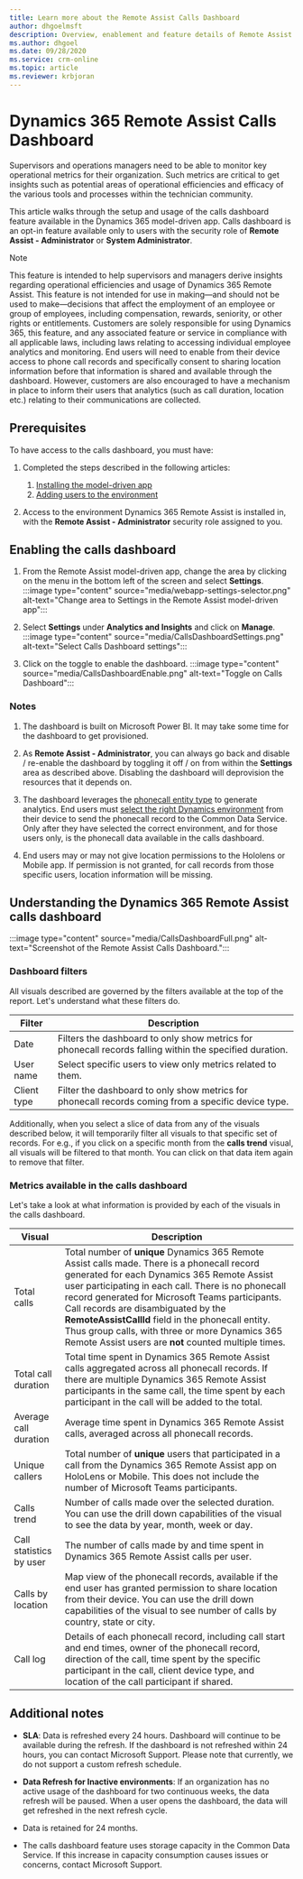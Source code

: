 ```yaml
---
title: Learn more about the Remote Assist Calls Dashboard
author: dhgoelmsft
description: Overview, enablement and feature details of Remote Assist Calls Dashboard
ms.author: dhgoel
ms.date: 09/28/2020
ms.service: crm-online
ms.topic: article
ms.reviewer: krbjoran
---
```


# Dynamics 365 Remote Assist Calls Dashboard

Supervisors and operations managers need to be able to monitor key operational metrics for their organization. Such metrics are critical to get insights such as potential areas of operational efficiencies and efficacy of the various tools and processes within the technician community.

This article walks through the setup and usage of the calls dashboard feature available in the Dynamics 365 model-driven app. Calls dashboard is an opt-in feature available only to users with the security role of **Remote Assist - Administrator** or **System Administrator**.

> [!Note]
> This feature is intended to help supervisors and managers derive insights regarding operational efficiencies and usage of Dynamics 365 Remote Assist. This feature is not intended for use in making—and should not be used to make—decisions that affect the employment of an employee or group of employees, including compensation, rewards, seniority, or other rights or entitlements. Customers are solely responsible for using Dynamics 365, this feature, and any associated feature or service in compliance with all applicable laws, including laws relating to accessing individual employee analytics and monitoring. End users will need to enable from their device access to phone call records and specifically consent to sharing location information before that information is shared and available through the dashboard. However, customers are also encouraged to have a mechanism in place to inform their users that analytics (such as call duration, location etc.) relating to their communications are collected.

## Prerequisites

To have access to the calls dashboard, you must have:

1. Completed the steps described in the following articles:

    1. [Installing the model-driven app](./ra-webapp-install.md)
    2. [Adding users to the environment](./asset-capture-add-users.md#assign-dynamics-365-security-roles)

1. Access to the environment Dynamics 365 Remote Assist is installed in, with the **Remote Assist - Administrator** security role assigned to you.

## Enabling the calls dashboard

1. From the Remote Assist model-driven app, change the area by clicking on the menu in the bottom left of the screen and select **Settings**.\
:::image type="content" source="media/webapp-settings-selector.png" alt-text="Change area to Settings in the Remote Assist model-driven app":::

2. Select **Settings** under **Analytics and Insights** and click on **Manage**.
:::image type="content" source="media/CallsDashboardSettings.png" alt-text="Select Calls Dashboard settings":::

3. Click on the toggle to enable the dashboard.
:::image type="content" source="media/CallsDashboardEnable.png" alt-text="Toggle on Calls Dashboard":::

### Notes

1. The dashboard is built on Microsoft Power BI. It may take some time for the dashboard to get provisioned.

1. As **Remote Assist - Administrator**, you can always go back and disable / re-enable the dashboard by toggling it off / on from within the **Settings** area as described above. Disabling the dashboard will deprovision the resources that it depends on.

1. The dashboard leverages the [phonecall entity type](https://docs.microsoft.com/dynamics365/customer-engagement/web-api/phonecall) to generate analytics. End users must [select the right Dynamics environment](./asset-capture-add-users.md#selecting-the-right-environment-from-the-client-app) from their device to send the phonecall record to the Common Data Service. Only after they have selected the correct environment, and for those users only, is the phonecall data available in the calls dashboard.

1. End users may or may not give location permissions to the Hololens or Mobile app. If permission is not granted, for call records from those specific users, location information will be missing.

## Understanding the Dynamics 365 Remote Assist calls dashboard

:::image type="content" source="media/CallsDashboardFull.png" alt-text="Screenshot of the Remote Assist Calls Dashboard.":::

### Dashboard filters

All visuals described are governed by the filters available at the top of the report. Let's understand what these filters do.

| Filter | Description |
| --- | --- |
| Date | Filters the dashboard to only show metrics for phonecall records falling within the specified duration. |
| User name | Select specific users to view only metrics related to them. |
| Client type | Filter the dashboard to only show metrics for phonecall records coming from a specific device type. |

Additionally, when you select a slice of data from any of the visuals described below, it will temporarily filter all visuals to that specific set of records. For e.g., if you click on a specific month from the **calls trend** visual, all visuals will be filtered to that month. You can click on that data item again to remove that filter.

### Metrics available in the calls dashboard

Let's take a look at what information is provided by each of the visuals in the calls dashboard.

| Visual | Description |
| --- | --- |
| Total calls | Total number of **unique** Dynamics 365 Remote Assist calls made. There is a phonecall record generated for each Dynamics 365 Remote Assist user participating in each call. There is no phonecall record generated for Microsoft Teams participants. Call records are disambiguated by the **RemoteAssistCallId** field in the phonecall entity. Thus group calls, with three or more Dynamics 365 Remote Assist users are **not** counted multiple times. |
| Total call duration | Total time spent in Dynamics 365 Remote Assist calls aggregated across all phonecall records. If there are multiple Dynamics 365 Remote Assist participants in the same call, the time spent by each participant in the call will be added to the total. |
| Average call duration | Average time spent in Dynamics 365 Remote Assist calls, averaged across all phonecall records. |
| Unique callers | Total number of **unique** users that participated in a call from the Dynamics 365 Remote Assist app on HoloLens or Mobile. This does not include the number of Microsoft Teams participants. |
| Calls trend | Number of calls made over the selected duration. You can use the drill down capabilities of the visual to see the data by year, month, week or day. |
| Call statistics by user | The number of calls made by and time spent in Dynamics 365 Remote Assist calls per user. |
| Calls by location | Map view of the phonecall records, available if the end user has granted permission to share location from their device. You can use the drill down capabilities of the visual to see number of calls by country, state or city. |
| Call log | Details of each phonecall record, including call start and end times, owner of the phonecall record, direction of the call, time spent by the specific participant in the call, client device type, and location of the call participant if shared. |

## Additional notes

* **SLA**: Data is refreshed every 24 hours. Dashboard will continue to be available during the refresh. If the dashboard is not refreshed within 24 hours, you can contact Microsoft Support. Please note that currently, we do not support a custom refresh schedule.

* **Data Refresh for Inactive environments**: If an organization has no active usage of the dashboard for two continuous weeks, the data refresh will be paused. When a user opens the dashboard, the data will get refreshed in the next refresh cycle.

* Data is retained for 24 months.

* The calls dashboard feature uses storage capacity in the Common Data Service. If this increase in capacity consumption causes issues or concerns, contact Microsoft Support.
